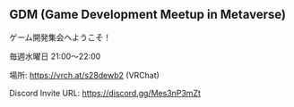 ## GDM (Game Development Meetup in Metaverse)
ゲーム開発集会へようこそ！

毎週水曜日 21:00～22:00

場所: https://vrch.at/s28dewb2 (VRChat)

Discord Invite URL: https://discord.gg/Mes3nP3mZt

